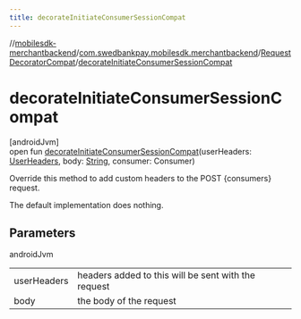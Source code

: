 ```yaml
---
title: decorateInitiateConsumerSessionCompat
---
```

//[mobilesdk-merchantbackend](../../../index.html)/[com.swedbankpay.mobilesdk.merchantbackend](../index.html)/[RequestDecoratorCompat](index.html)/[decorateInitiateConsumerSessionCompat](decorate-initiate-consumer-session-compat.html)



# decorateInitiateConsumerSessionCompat



[androidJvm]\
open fun [decorateInitiateConsumerSessionCompat](decorate-initiate-consumer-session-compat.html)(userHeaders: [UserHeaders](../-user-headers/index.html), body: [String](https://kotlinlang.org/api/latest/jvm/stdlib/kotlin/-string/index.html), consumer: Consumer)



Override this method to add custom headers to the POST {consumers} request.



The default implementation does nothing.



## Parameters


androidJvm

| | |
|---|---|
| userHeaders | headers added to this will be sent with the request |
| body | the body of the request |





